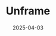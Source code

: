 ---  
layout: startup_page  
title: "Unframe"  
id: "unframe.ai"  
permalink: "/unframeunframe.ai04032025/"  
website: "https://www.unframe.ai/"  
funding_round: "Series A"  
funding_amount: "$50M"  
investors: "Bessemer Venture Partners, TLV Partners, Craft Ventures, Third Point Ventures, SentinelOne Ventures, Cerca Partners, Terra Nova Ventures"  
about: "Unframe is an all-in-one turnkey AI platform that enables businesses to build custom AI solutions in hours. It offers a secure, collaborative platform with flexible AI capabilities and outcome-based pricing, allowing enterprises to rapidly implement AI solutions without lengthy development cycles or upfront costs."  
markets: "AI, Enterprise Software"  
hq: "Cupertino, California, United States"  
founded_year: "2024"  
linkedin: "https://www.linkedin.com/company/unframe-ai"  
twitter: ""  
instagram: ""  
facebook: ""  
crunchbase: "https://www.crunchbase.com/organization/unframe"  
pitchbook: "https://pitchbook.com/profiles/company/770453-20"  

date_display: "03-Apr-2025"  
date: "2025-04-03"

# SEO Optimization  
meta_title: "Unframe - Series A Funding ($50M)"  
meta_description: "Unframe, Unframe is an all-in-one turnkey AI platform that enables businesses to build custom AI solutions in hours. It offers a secure, collaborative platform..."  
meta_keywords: "Unframe, AI, Enterprise Software, Series A funding"  
canonical_url: "https://startup.projectstartups.com/unframeunframe.ai04032025/"  
---
